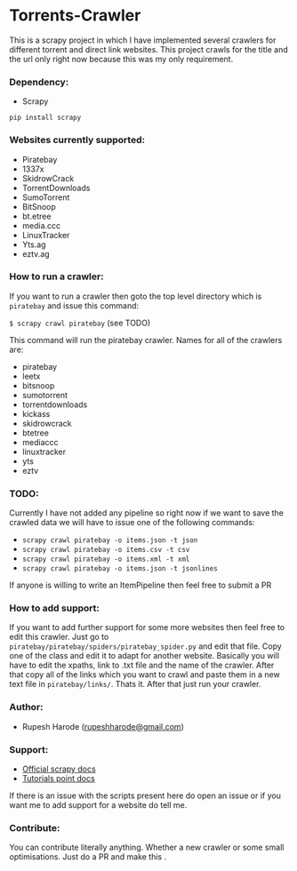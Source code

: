 Torrents-Crawler
================

This is a scrapy project in which I have implemented several crawlers for different torrent and direct link websites. This project crawls for the title and the url only right now because this was my only requirement.  

### Dependency:
- Scrapy 

```pip install scrapy```

### Websites currently supported:
- Piratebay
- 1337x
- SkidrowCrack
- TorrentDownloads
- SumoTorrent
- BitSnoop
- bt.etree
- media.ccc
- LinuxTracker
- Yts.ag
- eztv.ag

### How to run a crawler:
If you want to run a crawler then goto the top level directory which is ```piratebay``` 
and issue this command:

```$ scrapy crawl piratebay``` (see TODO)

This command will run the piratebay crawler.
Names for all of the crawlers are:
- piratebay
- leetx
- bitsnoop
- sumotorrent
- torrentdownloads
- kickass
- skidrowcrack
- btetree
- mediaccc
- linuxtracker
- yts
- eztv

### TODO:
Currently I have not added any pipeline so right now if we want to save the crawled data we will have to issue one of the following commands:

- ```scrapy crawl piratebay -o items.json -t json```  
- ```scrapy crawl piratebay -o items.csv -t csv```  
- ```scrapy crawl piratebay -o items.xml -t xml```  
- ```scrapy crawl piratebay -o items.json -t jsonlines``` 

If anyone is willing to write an ItemPipeline then feel free to submit a PR

### How to add support:
If you want to add further support for some more websites then feel free to edit this crawler. Just go to `piratebay/piratebay/spiders/piratebay_spider.py` and edit that file. Copy one of the class and edit it to adapt for another website. Basically you will have to edit the xpaths, link to .txt file and the name of the crawler. After that copy all of the links which you want to crawl and paste them in a new text file in `piratebay/links/`. Thats it. After that just run your crawler.

### Author:
- Rupesh Harode (rupeshharode@gmail.com)

### Support:
- [Official scrapy docs](http://doc.scrapy.org/en/latest/intro/tutorial.html)
- [Tutorials point docs](https://www.tutorialspoint.com/scrapy/)

If there is an issue with the scripts present here do open an issue or if you want me to add support for a website do tell me.

### Contribute:
You can contribute literally anything. Whether a new crawler or some small optimisations. Just do a PR and make this .
